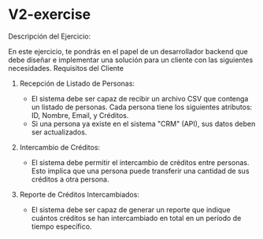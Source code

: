 # V2-exercise

Descripción del Ejercicio:

En este ejercicio, te pondrás en el papel de un desarrollador backend que debe
diseñar e implementar una solución para un cliente con las siguientes necesidades.
Requisitos del Cliente


1. Recepción de Listado de Personas:
    - El sistema debe ser capaz de recibir un archivo CSV que contenga un listado de
        personas. Cada persona tiene los siguientes atributos: ID, Nombre, Email, y Créditos.
    - Si una persona ya existe en el sistema "CRM" (API), sus datos deben ser actualizados.


2. Intercambio de Créditos:
    - El sistema debe permitir el intercambio de créditos entre personas. Esto implica que una
    persona puede transferir una cantidad de sus créditos a otra persona.


3. Reporte de Créditos Intercambiados:
    - El sistema debe ser capaz de generar un reporte que indique cuántos créditos se han
    intercambiado en total en un período de tiempo específico.
